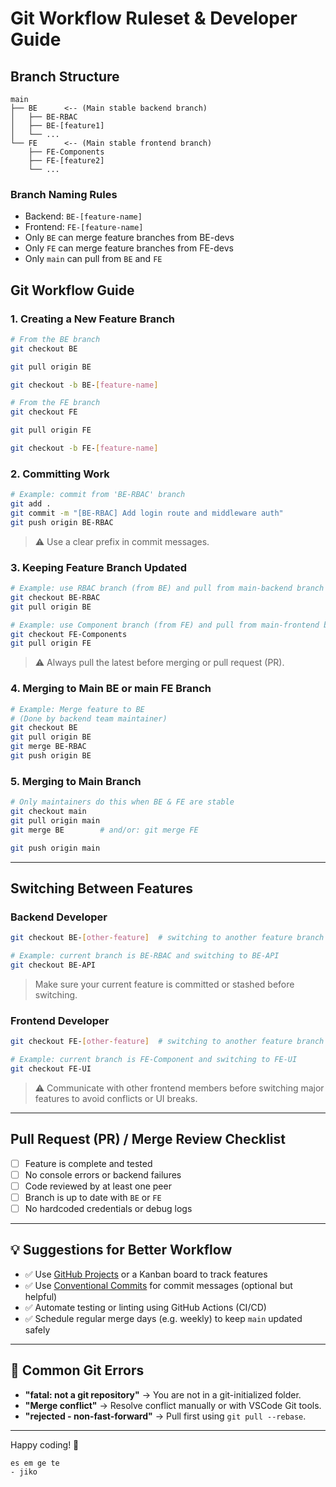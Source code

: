 # Git Workflow Ruleset & Developer Guide

## Branch Structure

```
main
├── BE      <-- (Main stable backend branch)
│   ├── BE-RBAC
│   ├── BE-[feature1]
│   └── ...
└── FE      <-- (Main stable frontend branch)
    ├── FE-Components
    ├── FE-[feature2]
    └── ...
```

### Branch Naming Rules

* Backend: `BE-[feature-name]`
* Frontend: `FE-[feature-name]`
* Only `BE` can merge feature branches from BE-devs
* Only `FE` can merge feature branches from FE-devs
* Only `main` can pull from `BE` and `FE`

## Git Workflow Guide

### 1. Creating a New Feature Branch

```bash
# From the BE branch
git checkout BE

git pull origin BE

git checkout -b BE-[feature-name]
```

```bash
# From the FE branch
git checkout FE

git pull origin FE

git checkout -b FE-[feature-name]
```

### 2. Committing Work

```bash
# Example: commit from 'BE-RBAC' branch
git add .
git commit -m "[BE-RBAC] Add login route and middleware auth"
git push origin BE-RBAC
```

> ⚠️ Use a clear prefix in commit messages.

### 3. Keeping Feature Branch Updated

```bash
# Example: use RBAC branch (from BE) and pull from main-backend branch
git checkout BE-RBAC
git pull origin BE
```

```bash
# Example: use Component branch (from FE) and pull from main-frontend branch
git checkout FE-Components
git pull origin FE
```

> ⚠️ Always pull the latest before merging or pull request (PR).

### 4. Merging to Main BE or main FE Branch

```bash
# Example: Merge feature to BE
# (Done by backend team maintainer)
git checkout BE
git pull origin BE
git merge BE-RBAC
git push origin BE
```

### 5. Merging to Main Branch

```bash
# Only maintainers do this when BE & FE are stable
git checkout main
git pull origin main
git merge BE        # and/or: git merge FE

git push origin main
```

---

## Switching Between Features

### Backend Developer

```bash
git checkout BE-[other-feature]  # switching to another feature branch
```

```bash
# Example: current branch is BE-RBAC and switching to BE-API
git checkout BE-API
```

> Make sure your current feature is committed or stashed before switching.

### Frontend Developer

```bash
git checkout FE-[other-feature]  # switching to another feature branch
```

```bash
# Example: current branch is FE-Component and switching to FE-UI
git checkout FE-UI
```

> ⚠️ Communicate with other frontend members before switching major features to avoid conflicts or UI breaks.

---

## Pull Request (PR) / Merge Review Checklist

* [ ] Feature is complete and tested
* [ ] No console errors or backend failures
* [ ] Code reviewed by at least one peer
* [ ] Branch is up to date with `BE` or `FE`
* [ ] No hardcoded credentials or debug logs

---

## 💡 Suggestions for Better Workflow

* ✅ Use [GitHub Projects](https://github.com/features/project-management/) or a Kanban board to track features
* ✅ Use [Conventional Commits](https://www.conventionalcommits.org/en/v1.0.0/) for commit messages (optional but helpful)
* ✅ Automate testing or linting using GitHub Actions (CI/CD)
* ✅ Schedule regular merge days (e.g. weekly) to keep `main` updated safely

---

## 🙋 Common Git Errors

* **"fatal: not a git repository"** → You are not in a git-initialized folder.
* **"Merge conflict"** → Resolve conflict manually or with VSCode Git tools.
* **"rejected - non-fast-forward"** → Pull first using `git pull --rebase`.

---

Happy coding! 🚀

    es em ge te
    - jiko